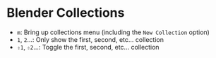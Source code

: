# Blender Collections

- `m`: Bring up collections menu (including the `New Collection` option)
- `1`, `2`...: Only show the first, second, etc... collection
- `⇧1`, `⇧2`...: Toggle the first, second, etc... collection
